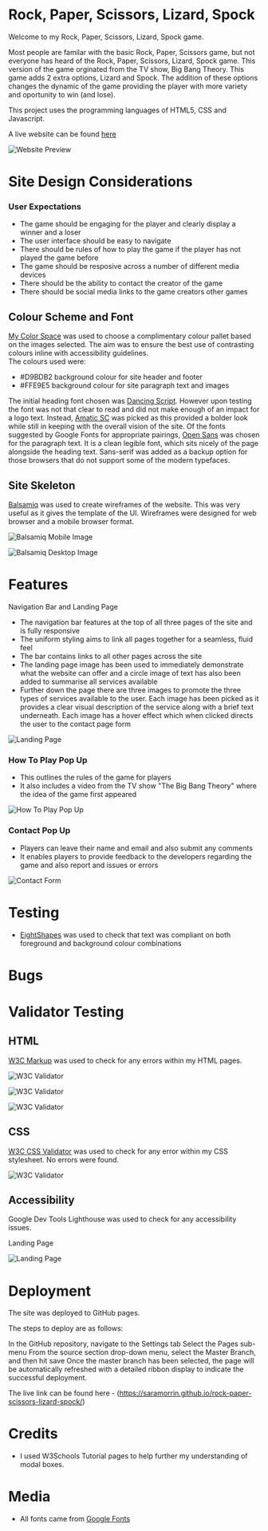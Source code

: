 # Rock, Paper, Scissors, Lizard, Spock

Welcome to my Rock, Paper, Scissors, Lizard, Spock game.

Most people are familar with the basic Rock, Paper, Scissors game, but not everyone has heard of the Rock, Paper, Scissors, Lizard, Spock game. This version of the game orginated from the TV show, Big Bang Theory. This game adds 2 extra options, Lizard and Spock. The addition of these options changes the dynamic of the game providing the player with more variety and oportunity to win (and lose).

This project uses the programming languages of HTML5, CSS and Javascript.

A live website can be found [here](https://saramorrin.github.io/rock-paper-scissors-lizard-spock/)

![Website Preview]()



# Site Design Considerations



### User Expectations
- The game should be engaging for the player and clearly display a winner and a loser
- The user interface should be easy to navigate
- There should be rules of how to play the game if the player has not played the game before
- The game should be resposive across a number of different media devices
- There should be the ability to contact the creator of the game
- There should be social media links to the game creators other games

## Colour Scheme and Font

[My Color Space](https://mycolor.space/?hex=%23D9BDB2&sub=1) was used to choose a complimentary colour pallet based on the images selected. The aim was to ensure the best use of contrasting colours inline with accessibility guidelines.  
The colours used were:
- #D9BDB2 background colour for site header and footer
- #FFE9E5 background colour for site paragraph text and images

The initial heading font chosen was [Dancing Script](https://fonts.google.com/specimen/Dancing+Script?query=danc). However upon testing the font was not that clear to read and did not make enough of an impact for a logo text.
Instead, [Amatic SC](https://fonts.google.com/specimen/Amatic+SC?query=amatic) was picked as this provided a bolder look while still in keeping with the overall vision of the site. Of the fonts suggested by Google Fonts for appropriate pairings, [Open Sans](https://fonts.google.com/specimen/Open+Sans?query=open) was chosen for the paragraph text. It is a clean legible font, which sits nicely of the page alongside the heading text. Sans-serif was added as a backup option for those browsers that do not support some of the modern typefaces.  

## Site Skeleton

[Balsamiq](https://balsamiq.com/) was used to create wireframes of the website. This was very useful as it gives the template of the UI. Wireframes were designed for web browser and a mobile browser format. 

![Balsamiq Mobile Image]()

![Balsamiq Desktop Image]()

# Features

Navigation Bar and Landing Page
- The navigation bar features at the top of all three pages of the site and is fully responsive
- The uniform styling aims to link all pages together for a seamless, fluid feel
- The bar contains links to all other pages across the site
- The landing page image has been used to immediately demonstrate what the website can offer and a circle image of text has also been added to summarise all services available
- Further down the page there are three images to promote the three types of services available to the user. Each image has been picked as it provides a clear visual description of the service along with a brief text underneath. Each image has a hover effect which when clicked directs the user to the contact page form

![Landing Page](image)



### How To Play Pop Up
- This outlines the rules of the game for players
- It also includes a video from the TV show "The Big Bang Theory" where the idea of the game first appeared

![How To Play Pop Up]()

### Contact Pop Up
- Players can leave their name and email and also submit any comments
- It enables players to provide feedback to the developers regarding the game and also report and issues or errors


![Contact Form]()



# Testing

- [EightShapes](https://contrast-grid.eightshapes.com/?version=1.1.0&background-colors=&foreground-colors=%23FFFFFF%2C%20White%0D%0A%23000000%2C%20Black%0D%0A%23D9BDB2%0D%0A%23FFE9E5%0D%0A%23B17067%0D%0A%0D%0A&es-color-form__tile-size=compact&es-color-form__show-contrast=aaa&es-color-form__show-contrast=aa&es-color-form__show-contrast=aa18&es-color-form__show-contrast=dnp) was used to check that text was compliant on both foreground and background colour combinations

# Bugs


# Validator Testing
## HTML

[W3C Markup](https://validator.w3.org/#validate_by_input) was used to check for any errors within my HTML pages.


![W3C Validator]() 

![W3C Validator]() 

![W3C Validator]() 

## CSS

[W3C CSS Validator](https://validator.w3.org/#validate_by_uri) was used to check for any error within my CSS stylesheet. No errors were found.

![W3C Validator]()

## Accessibility

Google Dev Tools Lighthouse was used to check for any accessibility issues.

Landing Page

![Landing Page]()


# Deployment

The site was deployed to GitHub pages.

The steps to deploy are as follows:

In the GitHub repository, navigate to the Settings tab
Select the Pages sub-menu
From the source section drop-down menu, select the Master Branch, and then hit save
Once the master branch has been selected, the page will be automatically refreshed with a detailed ribbon display to indicate the successful deployment.  

The live link can be found here - (https://saramorrin.github.io/rock-paper-scissors-lizard-spock/)

# Credits
- I used W3Schools Tutorial pages to help further my understanding of modal boxes.

# Media
 - All fonts came from [Google Fonts](https://fonts.google.com/) 
 
  


